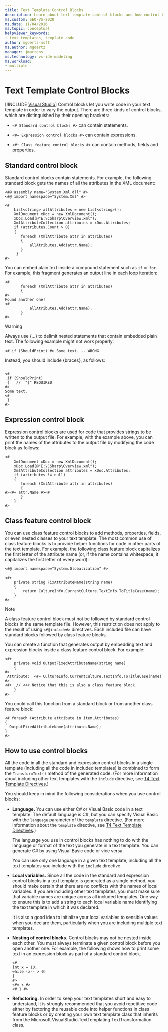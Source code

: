 ```yaml
---
title: Text Template Control Blocks
description: Learn about text template control blocks and how control blocks let you write code in your text template in order to vary the output.
ms.custom: SEO-VS-2020
ms.date: 11/04/2016
ms.topic: conceptual
helpviewer_keywords:
- text templates, template code
author: mgoertz-msft
ms.author: mgoertz
manager: jmartens
ms.technology: vs-ide-modeling
ms.workload:
- multiple
---
```

# Text Template Control Blocks

 [!INCLUDE [Visual Studio](~/includes/applies-to-version/vs-windows-only.md)]
Control blocks let you write code in your text template in order to vary the output. There are three kinds of control blocks, which are distinguished by their opening brackets:

- `<# Standard control blocks #>` can contain statements.

- `<#= Expression control blocks #>` can contain expressions.

- `<#+ Class feature control blocks #>` can contain methods, fields and properties.

## Standard control block
 Standard control blocks contain statements. For example, the following standard block gets the names of all the attributes in the XML document:

```
<#@ assembly name="System.Xml.dll" #>
<#@ import namespace="System.Xml" #>

<#
    List<string> allAttributes = new List<string>();
    XmlDocument xDoc = new XmlDocument();
    xDoc.Load(@"E:\CSharp\Overview.xml");
    XmlAttributeCollection attributes = xDoc.Attributes;
    if (attributes.Count > 0)
    {
       foreach (XmlAttribute attr in attributes)
       {
           allAtributes.Add(attr.Name);
       }
     }
#>
```

 You can embed plain text inside a compound statement such as `if` or `for`. For example, this fragment generates an output line in each loop iteration:

```
<#
       foreach (XmlAttribute attr in attributes)
       {
#>
Found another one!
<#
           allAtributes.Add(attr.Name);
       }
#>
```

> [!WARNING]
> Always use {...} to delimit nested statements that contain embedded plain text. The following example might not work properly:
>
> `<# if (ShouldPrint) #> Some text. -- WRONG`
>
> Instead, you should include {braces}, as follows:

```

<#
 if (ShouldPrint)
 {   //  "{" REQUIRED
#>
Some text.
<#
 }
#>
```

## Expression control block
 Expression control blocks are used for code that provides strings to be written to the output file. For example, with the example above, you can print the names of the attributes to the output file by modifying the code block as follows:

```
<#
    XmlDocument xDoc = new XmlDocument();
    xDoc.Load(@"E:\CSharp\Overview.xml");
    XmlAttributeCollection attributes = xDoc.Attributes;
    if (attributes != null)
    {
       foreach (XmlAttribute attr in attributes)
       {
#><#= attr.Name #><#
       }
    }
#>
```

## Class feature control block
 You can use class feature control blocks to add methods, properties, fields, or even nested classes to your text template. The most common use of class feature blocks is to provide helper functions for code in other parts of the text template. For example, the following class feature block capitalizes the first letter of the attribute name (or, if the name contains whitespace, it capitalizes the first letter of every word):

```
<#@ import namespace="System.Globalization" #>
```

```
<#+
    private string FixAttributeName(string name)
    {
        return CultureInfo.CurrentCulture.TextInfo.ToTitleCase(name);
    }
#>
```

> [!NOTE]
> A class feature control block must not be followed by standard control blocks in the same template file. However, this restriction does not apply to the result of using `<#@include#>` directives. Each included file can have standard blocks followed by class feature blocks.

 You can create a function that generates output by embedding text and expression blocks inside a class feature control block. For example:

```
<#+
    private void OutputFixedAttributeName(string name)
    {
#>
 Attribute:  <#= CultureInfo.CurrentCulture.TextInfo.ToTitleCase(name) #>
<#+  // <<< Notice that this is also a class feature block.
    }
#>
```

 You could call this function from a standard block or from another class feature block:

```
<# foreach (Attribute attribute in item.Attributes)
{
  OutputFixedAttributeName(attribute.Name);
}
#>
```

## How to use control blocks
 All the code in all the standard and expression control blocks in a single template (including all the code in included templates) is combined to form the `TransformText()` method of the generated code. (For more information about including other text templates with the `include` directive, see [T4 Text Template Directives](../modeling/t4-text-template-directives.md).)

 You should keep in mind the following considerations when you use control blocks:

- **Language.** You can use either C# or Visual Basic code in a text template. The default language is C#, but you can specify Visual Basic with the `language` parameter of the `template` directive. (For more information about the `template` directive, see [T4 Text Template Directives](../modeling/t4-text-template-directives.md).)

     The language you use in control blocks has nothing to do with the language or format of the text you generate in a text template. You can generate C# by using Visual Basic code or vice versa.

     You can use only one language in a given text template, including all the text templates you include with the `include` directive.

- **Local variables.** Since all the code in the standard and expression control blocks in a text template is generated as a single method, you should make certain that there are no conflicts with the names of local variables. If you are including other text templates, you must make sure that variable names are unique across all included templates. One way to ensure this is to add a string to each local variable name identifying the text template in which it was declared.

     It is also a good idea to initialize your local variables to sensible values when you declare them, particularly when you are including multiple text templates.

- **Nesting of control blocks.** Control blocks may not be nested inside each other. You must always terminate a given control block before you open another one. For example, the following shows how to print some text in an expression block as part of a standard control block.

    ```
    <#
    int x = 10;
    while (x-- > 0)
    {
    #>
    <#= x #>
    <# } #>
    ```

- **Refactoring.** In order to keep your text templates short and easy to understand, it is strongly recommended that you avoid repetitive code either by factoring the reusable code into helper functions in class feature blocks or by creating your own text template class that inherits from the Microsoft.VisualStudio.TextTemplating.TextTransformation class.
